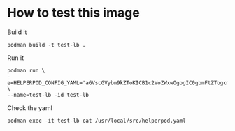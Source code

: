# How to test this image

Build it

```shell
podman build -t test-lb .
```

Run it

```shell
podman run \ 
-e=HELPERPOD_CONFIG_YAML='aGVscGVybm9kZToKICB1c2VoZWxwOgogIC0gbmFtZTogcm9iZXJ0CiAgICBsYXN0OiBzYW5kb3ZvbAo=' \
--name=test-lb -id test-lb
```

Check the yaml

```shell
podman exec -it test-lb cat /usr/local/src/helperpod.yaml
```
